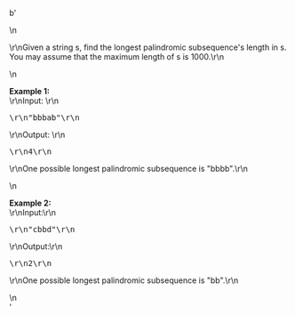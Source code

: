 b'<div class="question-description">\n<p><p>\r\nGiven a string s, find the longest palindromic subsequence\'s length in s. You may assume that the maximum length of s is 1000.\r\n</p>\n<p><b>Example 1:</b><br/>\r\nInput: \r\n<pre>\r\n"bbbab"\r\n</pre>\r\nOutput: \r\n<pre>\r\n4\r\n</pre>\r\nOne possible longest palindromic subsequence is "bbbb".\r\n</p>\n<p><b>Example 2:</b><br/>\r\nInput:\r\n<pre>\r\n"cbbd"\r\n</pre>\r\nOutput:\r\n<pre>\r\n2\r\n</pre>\r\nOne possible longest palindromic subsequence is "bb".\r\n</p></p>\n</div>'